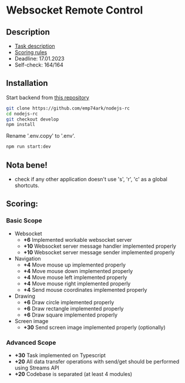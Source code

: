 # Websocket Remote Control

## Description

- [Task description](https://github.com/AlreadyBored/nodejs-assignments/blob/main/assignments/remote-control/assignment.md)
- [Scoring rules](https://github.com/AlreadyBored/nodejs-assignments/blob/main/assignments/remote-control/score.md)
- Deadline: 17.01.2023
- Self-check: 164/164

## Installation

Start backend from [this repository](https://github.com/rolling-scopes-school/remote-control)

```bash
git clone https://github.com/emp74ark/nodejs-rc
cd nodejs-rc
git checkout develop
npm install
```

Rename '.env.copy' to '.env'.

```bash
npm run start:dev
```

## Nota bene!

- check if any other application doesn't use 's', 'r', 'c' as a global shortcuts.

## Scoring:

### Basic Scope

- Websocket
    - **+6** Implemented workable websocket server
    - **+10** Websocket server message handler implemented properly
    - **+10** Websocket server message sender implemented properly
- Navigation
    - **+4** Move mouse up implemented properly
    - **+4** Move mouse down implemented properly
    - **+4** Move mouse left implemented properly
    - **+4** Move mouse right implemented properly
    - **+4** Send mouse coordinates implemented properly
- Drawing
    - **+6** Draw circle implemented properly
    - **+6** Draw rectangle implemented properly
    - **+6** Draw square implemented properly
- Screen image
    - **+30** Send screen image implemented properly (optionally)

### Advanced Scope

- **+30** Task implemented on Typescript
- **+20** All data transfer operations with send/get should be performed using Streams API
- **+20** Codebase is separated (at least 4 modules)
